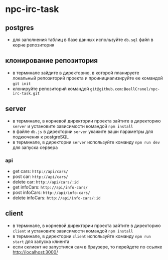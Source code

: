 # npc-irc-task

## postgres

- для заполнения таблиц в базе данных используйте `db.sql` файл в корне репозитория

## клонирование репозитория

- в терминале зайдите в директорию, в которой планируете локальный репозиторий проекта и проинициализируйте ее командой `git init`
- клонируйте репозиторий командой `git@github.com:BeellCranel/npc-irc-task.git`

## server

- в терминале, в корневой директории проекта зайтите в директорию `server` и установите зависимости командой `npm install`
- в файле `db.js` в директории `server` укажите ваши параметры для подкючения к postgreSQL
- в терминале, в директории `server` используйте команду `npm run dev` для запуска сервера

### api

- get cars: `http://api/cars/`
- post car: `http://api/cars/`
- delete car: `http://api/cars/:id`
- get infoCars: `http://api/info-cars/`
- post infoCars: `http://api/info-cars/`
- delete infoCars: `http://api/info-cars/:id`

## client

- в терминале, в корневой директории проекта зайтите в директорию `client` и установите зависимости командой `npm install`
- в терминале, в директории `client` используйте команду `npm run start` для запуска клиента
- если склиент не запустился сам в браузере, то перейдете по ссылке [http://localhost:3000/](http://localhost:3000/)

